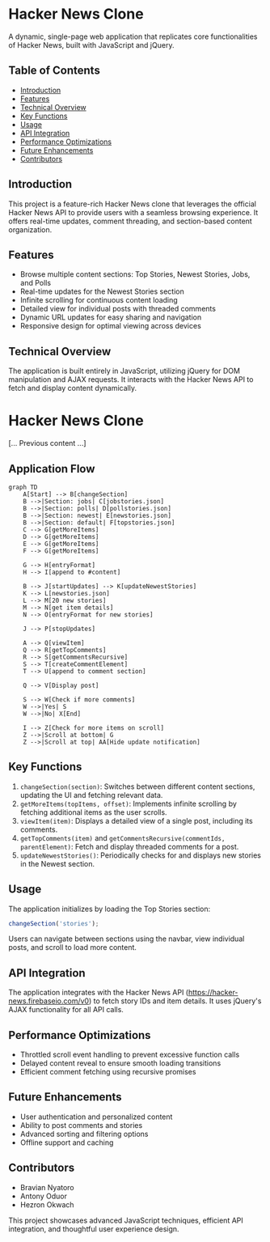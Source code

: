 
# Hacker News Clone

A dynamic, single-page web application that replicates core functionalities of Hacker News, built with JavaScript and jQuery.

## Table of Contents

- [Introduction](#introduction)
- [Features](#features)
- [Technical Overview](#technical-overview)
- [Key Functions](#key-functions)
- [Usage](#usage)
- [API Integration](#api-integration)
- [Performance Optimizations](#performance-optimizations)
- [Future Enhancements](#future-enhancements)
- [Contributors](#contributors)

## Introduction

This project is a feature-rich Hacker News clone that leverages the official Hacker News API to provide users with a seamless browsing experience. It offers real-time updates, comment threading, and section-based content organization.

## Features

- Browse multiple content sections: Top Stories, Newest Stories, Jobs, and Polls
- Real-time updates for the Newest Stories section
- Infinite scrolling for continuous content loading
- Detailed view for individual posts with threaded comments
- Dynamic URL updates for easy sharing and navigation
- Responsive design for optimal viewing across devices

## Technical Overview

The application is built entirely in JavaScript, utilizing jQuery for DOM manipulation and AJAX requests. It interacts with the Hacker News API to fetch and display content dynamically.

# Hacker News Clone

[... Previous content ...]

## Application Flow

```mermaid
graph TD
    A[Start] --> B[changeSection]
    B -->|Section: jobs| C[jobstories.json]
    B -->|Section: polls| D[pollstories.json]
    B -->|Section: newest| E[newstories.json]
    B -->|Section: default| F[topstories.json]
    C --> G[getMoreItems]
    D --> G[getMoreItems]
    E --> G[getMoreItems]
    F --> G[getMoreItems]
    
    G --> H[entryFormat]
    H --> I[append to #content]
    
    B --> J[startUpdates] --> K[updateNewestStories]
    K --> L[newstories.json]
    L --> M[20 new stories]
    M --> N[get item details]
    N --> O[entryFormat for new stories]
    
    J --> P[stopUpdates]
    
    A --> Q[viewItem]
    Q --> R[getTopComments]
    R --> S[getCommentsRecursive]
    S --> T[createCommentElement]
    T --> U[append to comment section]

    Q --> V[Display post]
    
    S --> W[Check if more comments]
    W -->|Yes| S
    W -->|No| X[End]

    I --> Z[Check for more items on scroll]
    Z -->|Scroll at bottom| G
    Z -->|Scroll at top| AA[Hide update notification]
```

## Key Functions

1. `changeSection(section)`: Switches between different content sections, updating the UI and fetching relevant data.
2. `getMoreItems(topItems, offset)`: Implements infinite scrolling by fetching additional items as the user scrolls.
3. `viewItem(item)`: Displays a detailed view of a single post, including its comments.
4. `getTopComments(item)` and `getCommentsRecursive(commentIds, parentElement)`: Fetch and display threaded comments for a post.
5. `updateNewestStories()`: Periodically checks for and displays new stories in the Newest section.

## Usage

The application initializes by loading the Top Stories section:

```javascript
changeSection('stories');
```

Users can navigate between sections using the navbar, view individual posts, and scroll to load more content.

## API Integration

The application integrates with the Hacker News API (https://hacker-news.firebaseio.com/v0) to fetch story IDs and item details. It uses jQuery's AJAX functionality for all API calls.

## Performance Optimizations

- Throttled scroll event handling to prevent excessive function calls
- Delayed content reveal to ensure smooth loading transitions
- Efficient comment fetching using recursive promises

## Future Enhancements

- User authentication and personalized content
- Ability to post comments and stories
- Advanced sorting and filtering options
- Offline support and caching

## Contributors

- Bravian Nyatoro
- Antony Oduor
- Hezron Okwach

This project showcases advanced JavaScript techniques, efficient API integration, and thoughtful user experience design.
